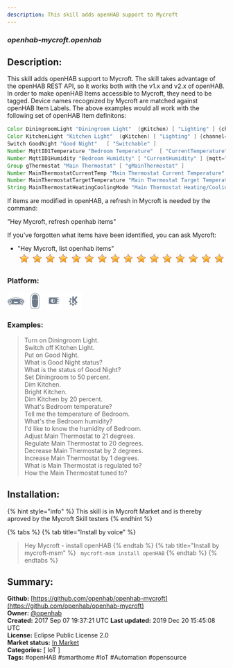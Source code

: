 ```yaml
---
description: This skill adds openHAB support to Mycroft
---
```


### _openhab-mycroft.openhab_  
## Description:  
This skill adds openHAB support to Mycroft.
The skill takes advantage of the openHAB REST API, so it works both with the v1.x and v2.x of openHAB.
In order to make openHAB Items accessible to Mycroft, they need to be tagged.
Device names recognized by Mycroft are matched against openHAB Item Labels.
The above examples would all work with the following set of openHAB Item definitons:
```java
Color DiningroomLight "Diningroom Light"  (gKitchen) [ "Lighting" ] {channel="hue:0200:1:bloom1:color"}
Color KitchenLight "Kitchen Light"  (gKitchen) [ "Lighting" ] {channel="hue:0200:1:bloom1:color"}
Switch GoodNight "Good Night"   [ "Switchable" ]
Number MqttID1Temperature "Bedroom Temperature"  [ "CurrentTemperature" ] {mqtt="<[mosquitto:mysensors/SI/1/1/1/0/0:state:default]"}
Number MqttID1Humidity "Bedroom Humidity" [ "CurrentHumidity" ] {mqtt="<[mosquitto:mysensors/SI/1/0/1/0/1:state:default]"}
Group gThermostat "Main Thermostat" [ "gMainThermostat" ]
Number MainThermostatCurrentTemp "Main Thermostat Current Temperature" (gMainThermostat) [ "CurrentTemperature" ]
Number MainThermostatTargetTemperature "Main Thermostat Target Temperature" (gMainThermostat) [ "TargetTemperature" ]
String MainThermostatHeatingCoolingMode "Main Thermostat Heating/Cooling Mode" (gMainThermostat) [ "homekit:HeatingCoolingMode" ]
```
If items are modified in openHAB, a refresh in Mycroft is needed by the command:

"Hey Mycroft, refresh openhab items"

If you've forgotten what items have been identified, you can ask Mycroft:
- "Hey Mycroft, list openhab items"  
![](../.gitbook/assets/star.png)![](../.gitbook/assets/star.png)![](../.gitbook/assets/star.png)![](../.gitbook/assets/star.png)![](../.gitbook/assets/star.png)![](../.gitbook/assets/star.png)![](../.gitbook/assets/star.png)![](../.gitbook/assets/star.png)![](../.gitbook/assets/star.png)![](../.gitbook/assets/star.png)![](../.gitbook/assets/star.png)![](../.gitbook/assets/star.png)![](../.gitbook/assets/star.png)![](../.gitbook/assets/star.png)![](../.gitbook/assets/star.png)![](../.gitbook/assets/star.png)  
### Platform:  
 ![Mark I](../.gitbook/assets/mark-1-icon.png)  ![Mark II](../.gitbook/assets/mark-2-icon.png)  ![Picroft](../.gitbook/assets/picroft-icon.png)  ![plasmoid](../.gitbook/assets/kde.png)   
### Examples:  
> Turn on Diningroom Light.  
> Switch off Kitchen Light.  
> Put on Good Night.  
> What is Good Night status?  
> What is the status of Good Night?  
> Set Diningroom to 50 percent.  
> Dim Kitchen.  
> Bright Kitchen.  
> Dim Kitchen by 20 percent.  
> What's Bedroom temperature?  
> Tell me the temperature of Bedroom.  
> What's the Bedroom humidity?  
> I'd like to know the humidity of Bedroom.  
> Adjust Main Thermostat to 21 degrees.  
> Regulate Main Thermostat to 20 degrees.  
> Decrease Main Thermostat by 2 degrees.  
> Increase Main Thermostat by 1 degrees.  
> What is Main Thermostat is regulated to?  
> How the Main Thermostat tuned to?  
  
## Installation:  
{% hint style="info" %}
This skill is in Mycroft Market and is thereby aproved by the Mycroft Skill testers
{% endhint %}
    
{% tabs %}
{% tab title="Install by voice" %}
> Hey Mycroft - install openHAB
{% endtab %}
  {% tab title="Install by mycroft-msm" %}
``` mycroft-msm install openHAB```
{% endtab %}
  {% endtabs %}
    
## Summary:  
**Github:** [https://github.com/openhab/openhab-mycroft](https://github.com/openhab/openhab-mycroft)  
**Owner:** [@openhab](https://github.com/openhab)  
**Created:** 2017 Sep 07 19:37:21 UTC  **Last updated:** 2019 Dec 20 15:45:08 UTC  
**License:** Eclipse Public License 2.0  
**Market status:** [In Market](https://market.mycroft.ai/skill/openhab-skill)  
**Categories:** [ IoT ]   
**Tags:** \#openHAB \#smarthome \#IoT \#Automation \#opensource   
